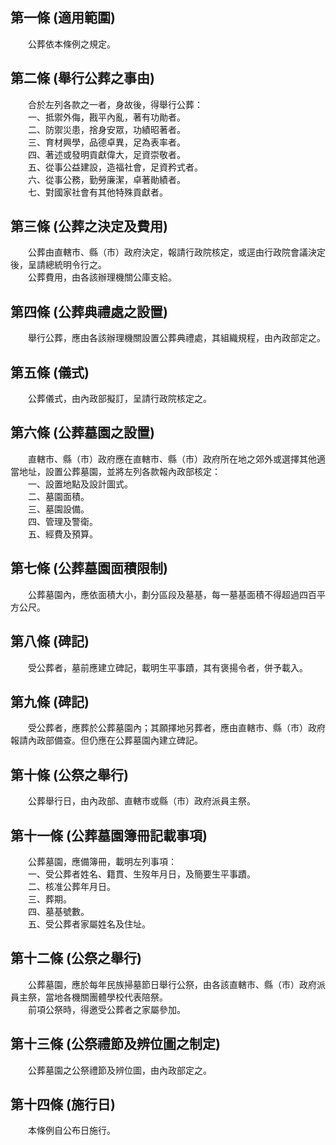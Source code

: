 第一條 (適用範圍)
-----------------
　　公葬依本條例之規定。  


第二條 (舉行公葬之事由)
-----------------------
　　合於左列各款之一者，身故後，得舉行公葬：  
　　一、抵禦外侮，戡平內亂，著有功勛者。  
　　二、防禦災患，捨身安眾，功績昭著者。  
　　三、育材興學，品德卓異，足為表率者。  
　　四、著述或發明貢獻偉大，足資崇敬者。  
　　五、從事公益建設，造福社會，足資矜式者。  
　　六、從事公務，勤勞廉潔，卓著勛績者。  
　　七、對國家社會有其他特殊貢獻者。  


第三條 (公葬之決定及費用)
-------------------------
　　公葬由直轄市、縣（市）政府決定，報請行政院核定，或逕由行政院會議決定後，呈請總統明令行之。  
　　公葬費用，由各該辦理機關公庫支給。  


第四條 (公葬典禮處之設置)
-------------------------
　　舉行公葬，應由各該辦理機關設置公葬典禮處，其組織規程，由內政部定之。  


第五條 (儀式)
-------------
　　公葬儀式，由內政部擬訂，呈請行政院核定之。  


第六條 (公葬墓園之設置)
-----------------------
　　直轄市、縣（市）政府應在直轄市、縣（市）政府所在地之郊外或選擇其他適當地址，設置公葬墓園，並將左列各款報內政部核定：  
　　一、設置地點及設計圖式。  
　　二、墓園面積。  
　　三、墓園設備。  
　　四、管理及警衛。  
　　五、經費及預算。  


第七條 (公葬墓園面積限制)
-------------------------
　　公葬墓園內，應依面積大小，劃分區段及墓基，每一墓基面積不得超過四百平方公尺。  


第八條 (碑記)
-------------
　　受公葬者，墓前應建立碑記，載明生平事蹟，其有褒揚令者，併予載入。  


第九條 (碑記)
-------------
　　受公葬者，應葬於公葬墓園內；其願擇地另葬者，應由直轄市、縣（市）政府報請內政部備查。但仍應在公葬墓園內建立碑記。  


第十條 (公祭之舉行)
-------------------
　　公葬舉行日，由內政部、直轄市或縣（市）政府派員主祭。  


第十一條 (公葬墓園簿冊記載事項)
-------------------------------
　　公葬墓園，應備簿冊，載明左列事項：  
　　一、受公葬者姓名、籍貫、生歿年月日，及簡要生平事蹟。  
　　二、核准公葬年月日。  
　　三、葬期。  
　　四、墓基號數。  
　　五、受公葬者家屬姓名及住址。  


第十二條 (公祭之舉行)
---------------------
　　公葬墓園，應於每年民族掃墓節日舉行公祭，由各該直轄市、縣（市）政府派員主祭，當地各機關團體學校代表陪祭。  
　　前項公祭時，得邀受公葬者之家屬參加。  


第十三條 (公祭禮節及辨位圖之制定)
---------------------------------
　　公葬墓園之公祭禮節及辨位圖，由內政部定之。  


第十四條 (施行日)
-----------------
　　本條例自公布日施行。